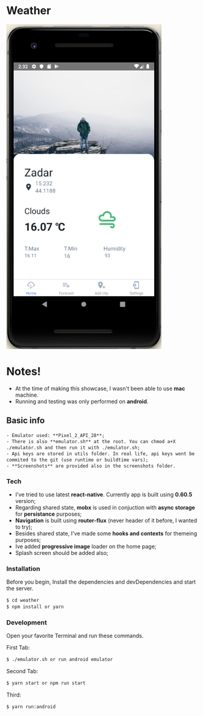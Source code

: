 # Weather

![Alt text](screenshots/home.png 'Screenshot of the home page')

# Notes!

- At the time of making this showcase, I wasn't been able to use **mac** machine.
- Running and testing was only performed on **android**.

## Basic info

    - Emulator used: **Pixel_2_API_28**;
    - There is also **emulator.sh** at the root. You can chmod a+X ./emulator.sh and then run it with ./emulator.sh;
    - Api keys are stored in utils folder. In real life, api keys wont be commited to the git (use runtime or buildtime vars);
    - **Screenshots** are provided also in the screenshots folder.

### Tech

- I've tried to use latest **react-native**. Currently app is built using **0.60.5** version;
- Regarding shared state, **mobx** is used in conjuction with **async storage** for **persistance** purposes;
- **Navigation** is built using **router-flux** (never header of it before, I wanted to try);
- Besides shared state, I've made some **hooks and contexts** for themeing purposes;
- Ive added **progressive image** loader on the home page;
- Splash screen should be added also;

### Installation

Before you begin, Install the dependencies and devDependencies and start the server.

```sh
$ cd weather
$ npm install or yarn
```

### Development

Open your favorite Terminal and run these commands.

First Tab:

```sh
$ ./emulator.sh or run android emulator
```

Second Tab:

```sh
$ yarn start or npm run start
```

Third:

```sh
$ yarn run:android
```
